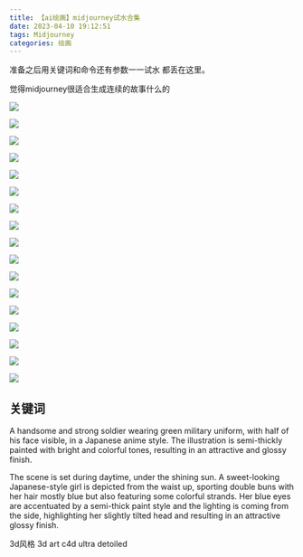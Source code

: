 ```yaml
---
title: 【ai绘画】midjourney试水合集
date: 2023-04-10 19:12:51
tags: Midjourney
categories: 绘画
---
```


准备之后用关键词和命令还有参数一一试水
都丢在这里。

觉得midjourney很适合生成连续的故事什么的

![](/images/image-20230410202054882.png)

![](/images/image-20230410192742420.png)

![](/images/image-20230410192047065.png)

![](/images/image-20230410192107578.png)

![](/images/image-20230410192127714.png)

![](/images/image-20230410192145432.png)

![](/images/image-20230410193749845.png)

![](/images/image-20230410192201415.png)

![](/images/image-20230410192315900.png)

![](/images/image-20230410192246017.png)

![](/images/image-20230410192301872.png)

![](/images/image-20230410192335421.png)

![](/images/image-20230410194339460.png)

![](/images/image-20230410195242067.png)

![](/images/image-20230410195212944.png)

![](/images/image-20230410193945910.png)

![](/images/image-20230410193810333.png)

## 关键词

A handsome and strong soldier wearing green military uniform, with half of his face visible, in a Japanese anime style. The illustration is semi-thickly painted with bright and colorful tones, resulting in an attractive and glossy finish. 

The scene is set during daytime, under the shining sun. A sweet-looking Japanese-style girl is depicted from the waist up, sporting double buns with her hair mostly blue but also featuring some colorful strands. Her blue eyes are accentuated by a semi-thick paint style and the lighting is coming from the side, highlighting her slightly tilted head and resulting in an attractive glossy finish. 

3d风格
3d art c4d ultra detoiled 